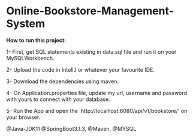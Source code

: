 # Online-Bookstore-Management-System

**How to run this project:**

1- First, get SQL statements existing in data.sql file and run it on your MySQLWorkbench. 

2- Upload the code in IntellJ or whatever your favourite IDE.

3- Download the dependencies using maven.

4- On Application.properties file, update my url, username and password with yours to connect with your database.

5- Run the App and open the 'http://localhost:8080/api/v1/bookstore/' on your browser.

@Java-JDK11 @SpringBoot3.1.3, @Maven, @MYSQL

